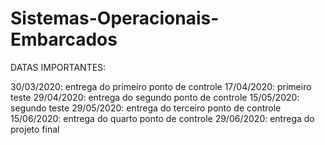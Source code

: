 # Sistemas-Operacionais-Embarcados

DATAS IMPORTANTES:

30/03/2020: entrega do primeiro ponto de controle
17/04/2020: primeiro teste
29/04/2020: entrega do segundo ponto de controle
15/05/2020: segundo teste
29/05/2020: entrega do terceiro ponto de controle
15/06/2020: entrega do quarto ponto de controle
29/06/2020: entrega do projeto final
